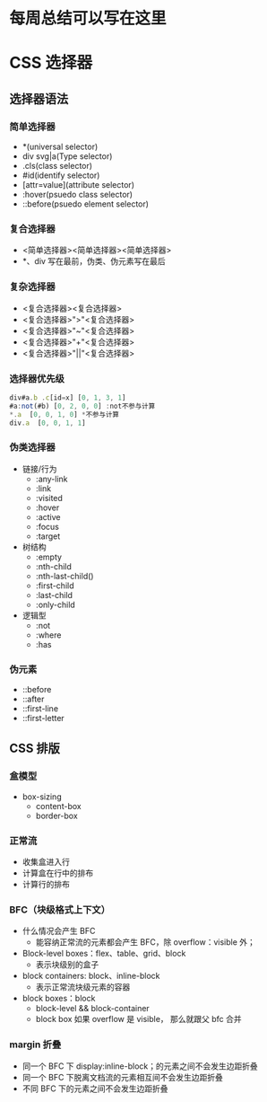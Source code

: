 # 每周总结可以写在这里
# CSS 选择器

## 选择器语法
### 简单选择器
- \*(universal selector)
- div svg|a(Type selector)
- .cls(class selector)
- \#id(identify selector)
- [attr=value](attribute selector)
- :hover(psuedo class selector)
- ::before(psuedo element selector)

### 复合选择器
- <简单选择器><简单选择器><简单选择器>
- \*、div 写在最前，伪类、伪元素写在最后
### 复杂选择器
- <复合选择器><复合选择器>
- <复合选择器>">"<复合选择器>
- <复合选择器>"~"<复合选择器>
- <复合选择器>"+"<复合选择器>
- <复合选择器>"||"<复合选择器>
### 选择器优先级
```js
div#a.b .c[id=x] [0, 1, 3, 1]
#a:not(#b) [0, 2, 0, 0] :not不参与计算
*.a  [0, 0, 1, 0] *不参与计算
div.a  [0, 0, 1, 1]
```
### 伪类选择器
- 链接/行为
    - :any-link
    - :link
    - :visited
    - :hover
    - :active
    - :focus
    - :target
- 树结构
    - :empty
    - :nth-child
    - :nth-last-child()
    - :first-child
    - :last-child
    - :only-child
- 逻辑型
    - :not
    - :where
    - :has
### 伪元素
- ::before
- ::after
- ::first-line
- ::first-letter

## CSS 排版
### 盒模型
- box-sizing
    - content-box
    - border-box
### 正常流
- 收集盒进入行
- 计算盒在行中的排布
- 计算行的排布
### BFC（块级格式上下文）
- 什么情况会产生 BFC
  - 能容纳正常流的元素都会产生 BFC，除 overflow：visible 外；
- Block-level boxes：flex、table、grid、block
  - 表示块级别的盒子
- block containers: block、inline-block
  - 表示正常流块级元素的容器
- block boxes：block
  - block-level && block-container
  - block box 如果 overflow 是 visible， 那么就跟父 bfc 合并
### margin 折叠
- 同一个 BFC 下 display:inline-block；的元素之间不会发生边距折叠
- 同一个 BFC 下脱离文档流的元素相互间不会发生边距折叠
- 不同 BFC 下的元素之间不会发生边距折叠
